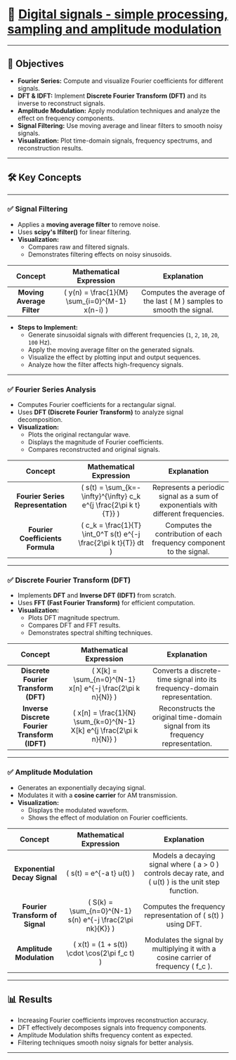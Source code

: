 # 🚀 [Digital signals - simple processing, sampling and amplitude modulation](https://ocw.cs.pub.ro/courses/ps/labs_python/05)

---

## 📝 Objectives  

- **Fourier Series:** Compute and visualize Fourier coefficients for different signals.  
- **DFT & IDFT:** Implement **Discrete Fourier Transform (DFT)** and its inverse to reconstruct signals.  
- **Amplitude Modulation:** Apply modulation techniques and analyze the effect on frequency components.  
- **Signal Filtering:** Use moving average and linear filters to smooth noisy signals.  
- **Visualization:** Plot time-domain signals, frequency spectrums, and reconstruction results.  

---

## 🛠️ Key Concepts  

---

### ✅ Signal Filtering  

- Applies a **moving average filter** to remove noise.  
- Uses **scipy's lfilter()** for linear filtering.  
- **Visualization:**  
  - Compares raw and filtered signals.  
  - Demonstrates filtering effects on noisy sinusoids.  

| **Concept** | **Mathematical Expression** | **Explanation** |
|:----------:|:-------------------------:|:---------------:|
| **Moving Average Filter** | \( y(n) = \frac{1}{M} \sum_{i=0}^{M-1} x(n-i) \) | Computes the average of the last \( M \) samples to smooth the signal. |

- **Steps to Implement:**
  - Generate sinusoidal signals with different frequencies (`1`, `2`, `10`, `20`, `100` Hz).
  - Apply the moving average filter on the generated signals.
  - Visualize the effect by plotting input and output sequences.
  - Analyze how the filter affects high-frequency signals.

---

### ✅ Fourier Series Analysis  

- Computes Fourier coefficients for a rectangular signal.  
- Uses **DFT (Discrete Fourier Transform)** to analyze signal decomposition.  
- **Visualization:**  
  - Plots the original rectangular wave.  
  - Displays the magnitude of Fourier coefficients.  
  - Compares reconstructed and original signals.  

| **Concept** | **Mathematical Expression** | **Explanation** |
|:----------:|:-------------------------:|:---------------:|
| **Fourier Series Representation** | \( s(t) = \sum_{k=-\infty}^{\infty} c_k e^{j \frac{2\pi k t}{T}} \) | Represents a periodic signal as a sum of exponentials with different frequencies. |
| **Fourier Coefficients Formula** | \( c_k = \frac{1}{T} \int_0^T s(t) e^{-j \frac{2\pi k t}{T}} dt \) | Computes the contribution of each frequency component to the signal. |

---

### ✅ Discrete Fourier Transform (DFT)  

- Implements **DFT** and **Inverse DFT (IDFT)** from scratch.  
- Uses **FFT (Fast Fourier Transform)** for efficient computation.  
- **Visualization:**  
  - Plots DFT magnitude spectrum.  
  - Compares DFT and FFT results.  
  - Demonstrates spectral shifting techniques.  

| **Concept** | **Mathematical Expression** | **Explanation** |
|:----------:|:-------------------------:|:---------------:|
| **Discrete Fourier Transform (DFT)** | \( X[k] = \sum_{n=0}^{N-1} x[n] e^{-j \frac{2\pi k n}{N}} \) | Converts a discrete-time signal into its frequency-domain representation. |
| **Inverse Discrete Fourier Transform (IDFT)** | \( x[n] = \frac{1}{N} \sum_{k=0}^{N-1} X[k] e^{j \frac{2\pi k n}{N}} \) | Reconstructs the original time-domain signal from its frequency representation. |

---

### ✅ Amplitude Modulation  

- Generates an exponentially decaying signal.  
- Modulates it with a **cosine carrier** for AM transmission.  
- **Visualization:**  
  - Displays the modulated waveform.  
  - Shows the effect of modulation on Fourier coefficients.  

| **Concept** | **Mathematical Expression** | **Explanation** |
|:----------:|:-------------------------:|:---------------:|
| **Exponential Decay Signal** | \( s(t) = e^{-a t} u(t) \) | Models a decaying signal where \( a > 0 \) controls decay rate, and \( u(t) \) is the unit step function. |
| **Fourier Transform of Signal** | \( S(k) = \sum_{n=0}^{N-1} s(n) e^{-j \frac{2\pi nk}{K}} \) | Computes the frequency representation of \( s(t) \) using DFT. |
| **Amplitude Modulation** | \( x(t) = (1 + s(t)) \cdot \cos(2\pi f_c t) \) | Modulates the signal by multiplying it with a cosine carrier of frequency \( f_c \). |

---

## 📊 Results  

- Increasing Fourier coefficients improves reconstruction accuracy.  
- DFT effectively decomposes signals into frequency components.  
- Amplitude Modulation shifts frequency content as expected.  
- Filtering techniques smooth noisy signals for better analysis.  

---
